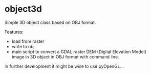 # object3d

Simple 3D object class based on OBJ format.

Features:
- load from raster
- write to obj
- main script to convert a GDAL raster DEM (Digital Elevation Model) image in 3D object in OBJ format with command line.

In further development it might be wise to use pyOpenGL... 

